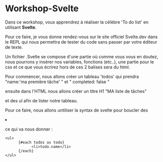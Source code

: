 # Workshop-Svelte

Dans ce workshop, vous apprendrez à réaliser la célèbre 'To do list' en utilisant **Svelte**.

Pour ce faire, je vous donne rendez-vous sur le site officiel Svelte.dev dans le REPL qui nous permettra de tester du code sans passer par votre éditeur de texte.

Un fichier .Svelte se compose d'une partie <script> </script> où comme vous vous en doutez, nous pourrons y insérer nos variables, fonctions (etc..), une partie <style> </style> pour le css et ce que vous écrirez hors de ces 2 balises sera du html.

Pour commencer, nous allons créer un tableau 'todos' qui prendra  "name:'ma première tâche' " et " completed: false " 

ensuite dans l'HTML nous allons créer un titre H1 "MA liste de tâches" 

et des ul  afin de lister notre tableau.

Pour ce faire, nous allons untiliser la syntax de svelte pour boucler des <li>

ce qui va nous donner : 
```
<ul>
      {#each todos as todo}
            <li>todo.name</li>
      {/each}
</ul>
```
